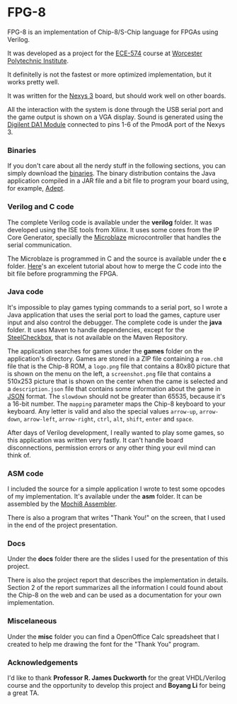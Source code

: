 # FPG-8
FPG-8 is an implementation of Chip-8/S-Chip language for FPGAs using Verilog.

It was developed as a project for the [ECE-574] course at [Worcester Polytechnic Institute].

It definitelly is not the fastest or more optimized implementation, but it works pretty well.

It was written for the [Nexys 3] board, but should work well on other boards.

All the interaction with the system is done through the USB serial port and the game output is shown on a VGA display. Sound is generated using the [Digilent DA1 Module] connected to pins 1-6 of the PmodA port of the Nexys 3.

### Binaries
If you don't care about all the nerdy stuff in the following sections, you can simply download the [binaries]. The binary distribution contains the Java application compiled in a JAR file and a bit file to program your board using, for example, [Adept].

### Verilog and C code
The complete Verilog code is available under the **verilog** folder. It was developed using the ISE tools from Xilinx. It uses some cores from the IP Core Generator, specially the [Microblaze] microcontroller that handles the serial communication.

The Microblaze is programmed in C and the source is available under the **c** folder. [Here]'s an excelent tutorial about how to merge the C code into the bit file before programming the FPGA.

### Java code
It's impossible to play games typing commands to a serial port, so I wrote a Java application that uses the serial port to load the games, capture user input and also control the debugger. The complete code is under the **java** folder. It uses Maven to handle dependencies, except for the [SteelCheckbox], that is not available on the Maven Repository.

The application searches for games under the **games** folder on the application's directory. Games are stored in a ZIP file containing a `rom.ch8` file that is the Chip-8 ROM, a `logo.png` file that contains a 80x80 picture that is shown on the menu on the left, a `screenshot.png` file that contains a 510x253 picture that is shown on the center when the came is selected and a `description.json` file that contains some information about the game in [JSON] format. The `slowdown` should not be greater than 65535, because it's a 16-bit number. The `mapping` parameter maps the Chip-8 keyboard to your keyboard. Any letter is valid and also the special values `arrow-up`, `arrow-down`, `arrow-left`, `arrow-right`, `ctrl`, `alt`, `shift`, `enter` and `space`.

After days of Verilog development, I really wanted to play some games, so this application was written very fastly. It can't handle board disconnections, permission errors or any other thing your evil mind can think of.

### ASM code
I included the source for a simple application I wrote to test some opcodes of my implementation. It's available under the **asm** folder. It can be assembled by the [Mochi8 Assembler].

There is also a program that writes "Thank You!" on the screen, that I used in the end of the project presentation.

### Docs
Under the **docs** folder there are the slides I used for the presentation of this project.

There is also the project report that describes the implementation in details. Section 2 of the report summarizes all the information I could found about the Chip-8 on the web and can be used as a documentation for your own implementation.

### Miscelaneous
Under the **misc** folder you can find a OpenOffice Calc spreadsheet that I created to help me drawing the font for the "Thank You" program.

### Acknowledgements
I'd like to thank **Professor R. James Duckworth** for the great VHDL/Verilog course and the opportunity to develop this project and **Boyang Li** for being a great TA.

[binaries]: https://github.com/guimeira/fpg8/releases
[Adept]: http://www.digilentinc.com/Products/Detail.cfm?NavPath=2,66,69&Prod=ADEPT&CFID=6114451&CFTOKEN=b4315c79c33731b4-0CDF65D2-5056-0201-0284F3BE6330CA60
[ECE-574]: http://ece.wpi.edu/~rjduck/ece574.htm
[Worcester Polytechnic Institute]: http://www.wpi.edu
[Nexys 3]: http://www.digilentinc.com/Products/Detail.cfm?NavPath=2,400,897&Prod=NEXYS3
[Digilent DA1 Module]: http://www.digilentinc.com/Products/Detail.cfm?Prod=PMOD-DA1
[Microblaze]: http://www.xilinx.com/tools/microblaze.htm
[Here]: http://ece.wpi.edu/~rjduck/Microblaze%20MCS%20Tutorial%20v5.pdf
[SteelCheckbox]: http://harmoniccode.blogspot.com/2010/11/friday-fun-component-iii.html
[JSON]: http://json.org/
[Mochi8 Assembler]: http://mochi8.weebly.com/